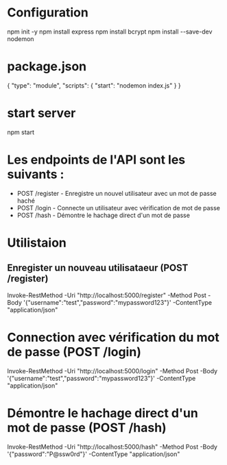 
# Configuration

npm init -y
npm install express
npm install bcrypt
npm install --save-dev nodemon


# package.json
{
  "type": "module",
  "scripts": {
    "start": "nodemon index.js"
  }
}

# start server
npm start

# Les endpoints de l'API sont les suivants :

- POST /register - Enregistre un nouvel utilisateur avec un mot de passe haché
- POST /login - Connecte un utilisateur avec vérification de mot de passe
- POST /hash - Démontre le hachage direct d'un mot de passe

# Utilistaion 

## Enregister un nouveau utilisataeur (POST /register)

Invoke-RestMethod -Uri "http://localhost:5000/register" -Method Post -Body '{"username":"test","password":"mypassword123"}' -ContentType "application/json"

# Connection avec vérification du mot de passe (POST /login)

Invoke-RestMethod -Uri "http://localhost:5000/login" -Method Post -Body '{"username":"test","password":"mypassword123"}' -ContentType "application/json"

# Démontre le hachage direct d'un mot de passe (POST /hash)

Invoke-RestMethod -Uri "http://localhost:5000/hash" -Method Post -Body '{"password":"P@ssw0rd"}' -ContentType "application/json"
